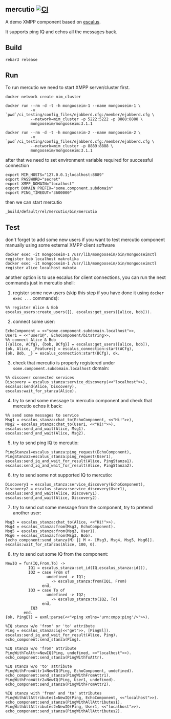 mercutio [![CI](https://github.com/esl/Mercutio/workflows/CI/badge.svg)](https://github.com/esl/Mercutio/actions?query=workflow%3ACI)
--------

A demo XMPP component based on [escalus](https://github.com/esl/escalus).

It supports ping IQ and echos all the messages back.

Build
-----
```
rebar3 release
```
Run
---

To run mercutio we need to start XMPP server/cluster first.

```
docker network create mim_cluster

docker run --rm -d -t -h mongooseim-1 --name mongooseim-1 \
           -v `pwd`/ci_testing/config_files/ejabberd.cfg:/member/ejabberd.cfg \
           --network=mim_cluster -p 5222:5222 -p 8888:8888 \
           mongooseim/mongooseim:3.1.1

docker run --rm -d -t -h mongooseim-2 --name mongooseim-2 \
           -v `pwd`/ci_testing/config_files/ejabberd.cfg:/member/ejabberd.cfg \
           --network=mim_cluster -p 8889:8888 \
           mongooseim/mongooseim:3.1.1
```
after that we need to set environment variable required for successful connection
```
export MIM_HOSTS="127.0.0.1;localhost:8889"
export PASSWORD="secret"
export XMPP_DOMAIN="localhost"
export DOMAIN_PREFIX="some.component.subdomain"
export PING_TIMEOUT="3600000"
```
then we can start mercutio
```
_build/default/rel/mercutio/bin/mercutio
```
Test
----
don't forget to add some new users if you want to test mercutio component manually using some external XMPP client software
```
docker exec -it mongooseim-1 /usr/lib/mongooseim/bin/mongooseimctl register bob localhost makrolika
docker exec -it mongooseim-1 /usr/lib/mongooseim/bin/mongooseimctl register alice localhost makota
```
another option is to use escalus for client connections, you can run the next commands just in mercutio shell:
1. register some new users (skip this step if you have done it using `docker exec ...` commands):
```
%% register Alice & Bob
escalus_users:create_users([], escalus:get_users([alice, bob])).
```
2. connect some user:
```
EchoComponent = <<"some.component.subdomain.localhost">>,
User1 = <<"user1@", EchoComponent/bitstring>>,
%% connect Alice & Bob
[{alice, ACfg}, {bob, BCfg}] = escalus:get_users([alice, bob]),
{ok, Alice, _Features} = escalus_connection:start(ACfg),
{ok, Bob, _} = escalus_connection:start(BCfg), ok.
```
3. check that mercutio is properly registered under `some.component.subdomain.localhost` domain:
```
%% discover connected services
Discovery = escalus_stanza:service_discovery(<<"localhost">>),
escalus:send(Alice, Discovery),
escalus:wait_for_stanza(Alice).

```
4. try to send some message to mercutio component and check that mercutio echos it back:
```
%% send some messages to service
Msg1 = escalus_stanza:chat_to(EchoComponent, <<"Hi!">>),
Msg2 = escalus_stanza:chat_to(User1, <<"Hi!">>),
escalus:send_and_wait(Alice, Msg1).
escalus:send_and_wait(Alice, Msg2).
```
5. try to send ping IQ to mercutio:
```
PingStanza1=escalus_stanza:ping_request(EchoComponent),
PingStanza2=escalus_stanza:ping_request(User1),
escalus:send_iq_and_wait_for_result(Alice, PingStanza1).
escalus:send_iq_and_wait_for_result(Alice, PingStanza2).
```
6. try to send some not supported IQ to mercutio:
```
Discovery1 = escalus_stanza:service_discovery(EchoComponent),
Discovery2 = escalus_stanza:service_discovery(User1),
escalus:send_and_wait(Alice, Discovery1).
escalus:send_and_wait(Alice, Discovery2).

```
7. try to send out some message from the component, try to pretend another user:
```
Msg3 = escalus_stanza:chat_to(Alice, <<"Hi!">>).
Msg4 = escalus_stanza:from(Msg3, EchoComponent).
Msg5 = escalus_stanza:from(Msg3, User1).
Msg6 = escalus_stanza:from(Msg3, Bob).
[echo_component:send_stanza(M) || M <- [Msg3, Msg4, Msg5, Msg6]].
escalus:wait_for_stanzas(Alice, 100, 0).

```
8. try to send out some IQ from the component:
```
NewIQ = fun(IQ,From,To) ->
          IQ1 = escalus_stanza:set_id(IQ,escalus_stanza:id()),
          IQ2 = case From of
                  undefined -> IQ1;
                  _ -> escalus_stanza:from(IQ1, From)
                end,
          IQ3 = case To of
                  undefined -> IQ2;
                  _ -> escalus_stanza:to(IQ2, To)
                end,
           IQ3
        end.
{ok, PingEl} = exml:parse(<<"<ping xmlns='urn:xmpp:ping'/>">>).

%IQ stanza w/o 'from' or 'to' attribute
Ping = escalus_stanza:iq(<<"get">>, [PingEl]).
escalus:send_iq_and_wait_for_result(Alice, Ping).
echo_component:send_stanza(Ping).

%IQ stanza w/o 'from' attribute
PingWithToAttr=NewIQ(Ping, undefined, <<"localhost">>).
echo_component:send_stanza(PingWithToAttr).

%IQ stanza w/o 'to' attribute
PingWithFromAttr1=NewIQ(Ping, EchoComponent, undefined).
echo_component:send_stanza(PingWithFromAttr1).
PingWithFromAttr2=NewIQ(Ping, User1, undefined).
echo_component:send_stanza(PingWithFromAttr2).

%IQ stanza with 'from' and 'to' attributes
PingWithAllAttributes1=NewIQ(Ping, EchoComponent, <<"localhost">>).
echo_component:send_stanza(PingWithAllAttributes1).
PingWithAllAttributes2=NewIQ(Ping, User1, <<"localhost">>).
echo_component:send_stanza(PingWithAllAttributes2).
```





